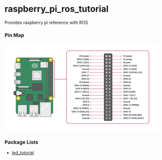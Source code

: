 # raspberry_pi_ros_tutorial

Provides raspberry pi reference with ROS

### Pin Map

![basic_led_diagram](./image/pin_map.png)

### Package Lists

- [led_tutorial](https://github.com/PigeonSensei/raspberry_pi_ros_tutorial/tree/main/led_tutorial)
